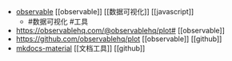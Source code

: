 - [observable](https://observablehq.com/@friendsa)  [[observable]] [[数据可视化]] [[javascript]]
	- #数据可视化 #工具
- https://observablehq.com/@observablehq/plot# [[observable]]
- https://github.com/observablehq/plot [[observable]] [[github]]
- [mkdocs-material](https://github.com/squidfunk/mkdocs-material) [[文档工具]] [[github]]